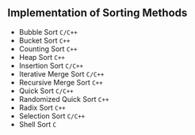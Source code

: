 Implementation of Sorting Methods
---------------------------------

* Bubble Sort `C/C++`
* Bucket Sort `C++`
* Counting Sort `C++`
* Heap Sort `C++`
* Insertion Sort `C/C++`
* Iterative Merge Sort `C/C++`
* Recursive Merge Sort `C++`
* Quick Sort `C/C++`
* Randomized Quick Sort `C++`
* Radix Sort `C++`
* Selection Sort `C/C++`
* Shell Sort `C`